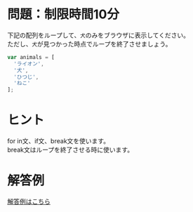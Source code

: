 # 問題：制限時間10分
下記の配列をループして、`犬`のみをブラウザに表示してください。  
ただし、`犬`が見つかった時点でループを終了させましょう。
```js
var animals = [
  'ライオン',
  '犬',
  'ひつじ',
  'ねこ'
];
```

# ヒント
for in文、if文、break文を使います。  
break文はループを終了させる時に使います。

# 解答例
[解答例はこちら](http://codepen.io/anon/pen/eNOqYP)
